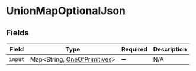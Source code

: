 # UnionMapOptionalJson


## Fields

| Field                                                                   | Type                                                                    | Required                                                                | Description                                                             |
| ----------------------------------------------------------------------- | ----------------------------------------------------------------------- | ----------------------------------------------------------------------- | ----------------------------------------------------------------------- |
| `input`                                                                 | Map\<String, [OneOfPrimitives](../../models/shared/OneOfPrimitives.md)> | :heavy_minus_sign:                                                      | N/A                                                                     |